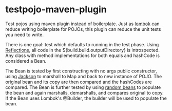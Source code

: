 # testpojo-maven-plugin
Test pojos using maven plugin instead of boilerplate.  Just as [lombok](https://projectlombok.org/) can reduce writing bolierplate for POJOs, this plugin can reduce the unit tests you need to write.

There is one goal: test which defaults to running in the test phase.  Using [Reflections](https://github.com/ronmamo/reflections), all code in the ${build.build.outputDirectory} is introspected.  Any class with method implementations for both equals and hashCode is considered a Bean.

The Bean is tested by first constructing with no args public constructor, using [Jackson](https://github.com/FasterXML/jackson) to marshall to Map and back to new instance of POJO.  The original bean and its copy are then compared and the hashCodes are compared.
The Bean is further tested by using [random beans](https://github.com/benas/random-beans) to populate the bean and again marshalls, demarshalls, and compares original to copy.
If the Bean uses Lombok's @Builder, the builder will be used to populate the bean.
